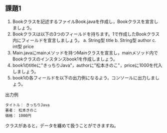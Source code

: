 ## 課題1
1. Bookクラスを記述するファイルBook.javaを作成し，Bookクラスを宣言しましょう。
2. Bookクラスは以下の3つのフィールドを持ちます。1で作成したBookクラス内にフィールドを宣言しましょう。
   a. String型 title
   b. String型 author
   c. int型 price
3. Main.javaにmainメソッドを持つMainクラスを宣言し，mainメソッド内でBookクラスのインスタンスbook1を作成しましょう。
4. book1のtitleに"きっちりJava"，authorに"松本きのこ"，priceに1000を代入しましょう。
5. book1の各フィールドを以下の出力例になるよう，コンソールに出力しましょう。

出力例
~~~
タイトル： きっちりJava
著者： 松本きのこ
価格： 1000円
~~~

クラスがあると，データを纏めて扱うことができますね。